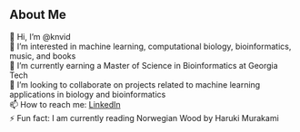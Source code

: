 ## About Me
👋 Hi, I’m @knvid \
👀 I’m interested in machine learning, computational biology, bioinformatics, music, and books \
🌱 I’m currently earning a Master of Science in Bioinformatics at Georgia Tech \
💞️ I’m looking to collaborate on projects related to machine learning applications in biology and bioinformatics \
📫 How to reach me: [LinkedIn](https://www.linkedin.com/in/vidhya-kewale-8459511a2 "My LinkedIn!")\
⚡ Fun fact: I am currently reading Norwegian Wood by Haruki Murakami
